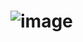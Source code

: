 # ![image](https://user-images.githubusercontent.com/15192194/208386044-2d3972a8-2268-4f3c-9a39-858cecce09c5.png)



